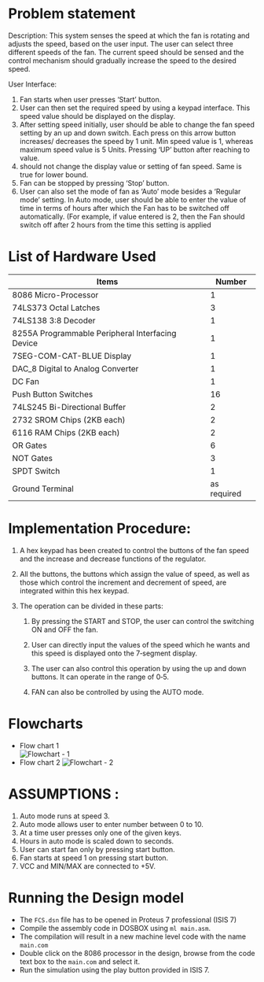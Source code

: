 # Problem statement
Description: This system senses the speed at which the fan is rotating and adjusts the speed, based on the user input. The user can select three different speeds of the fan. The current speed should be sensed and the control mechanism should gradually increase the speed to the desired speed.

User Interface:
  1. Fan starts when user presses ‘Start’ button.
  2. User can then set the required speed by using a keypad interface. This speed value should be displayed on the display.
  3. After setting speed initially, user should be able to change the fan speed setting by an up and down switch. Each press on this arrow button increases/ decreases the speed by 1 unit. Min speed value is 1, whereas maximum speed value is 5 Units. Pressing ‘UP’ button after reaching to value.
  5. should not change the display value or setting of fan speed. Same is true for lower bound.
  4. Fan can be stopped by pressing ‘Stop’ button.
  5. User can also set the mode of fan as ‘Auto’ mode besides a ‘Regular mode’ setting. In Auto mode, user should be able to enter the value of time in terms of hours after which the Fan has to be switched off automatically. (For example, if value entered is 2, then the Fan should switch off after 2 hours from the time this setting is applied

# List of Hardware Used
|Items|Number|
|---|---|
| 8086 Micro-Processor | 1 |
| 74LS373 Octal Latches | 3 |
| 74LS138 3:8 Decoder | 1 |
| 8255A Programmable Peripheral Interfacing Device | 1 |
| 7SEG-COM-CAT-BLUE Display | 1 |
| DAC_8 Digital to Analog Converter | 1 |
| DC Fan | 1 |
| Push Button Switches | 16 |
| 74LS245 Bi-Directional Buffer | 2 |
| 2732 SROM Chips (2KB each) | 2 |
| 6116 RAM Chips (2KB each) | 2 |
| OR Gates | 6 |
| NOT Gates | 3 |
| SPDT Switch | 1 |
| Ground Terminal | as required |

# Implementation Procedure: 
 
1. A   hex   keypad   has   been   created   to   control   the   buttons   of   the   fan   speed 
and   the   increase   and   decrease   functions   of   the   regulator. 
 
2. All   the   buttons,   the   buttons   which   assign   the   value   of   speed,   as   well   as 
those   which   control   the   increment   and   decrement   of   speed,   are   integrated 
within   this   hex   keypad. 
 
3. The   operation   can   be   divided   in   these   parts: 
 
    1.  By   pressing   the   START   and   STOP,   the   user   can   control   the   switching   ON 
and   OFF   the   fan. 
 
    2. User   can   directly   input   the   values   of   the   speed   which   he   wants   and   this 
speed   is   displayed   onto   the   7‐segment   display. 
 
    3. The   user   can   also   control   this   operation   by   using   the   up   and   down 
buttons.   It   can   operate   in   the   range   of   0‐5. 
 
    4. FAN   can   also   be   controlled   by   using   the   AUTO   mode. 
  
# Flowcharts
* Flow chart 1  
![Flowchart - 1](https://github.com/svaderia/Fan_Control_System/tree/master/images/image2.jpg)
* Flow chart 2
![Flowchart - 2](https://github.com/svaderia/Fan_Control_System/tree/master/images/image3.jpg)

# ASSUMPTIONS : 
 
1. Auto   mode   runs   at   speed   3. 
2. Auto   mode   allows   user   to   enter   number   between   0   to   10. 
3. At   a   time   user   presses   only   one   of   the   given   keys. 
4. Hours   in   auto   mode   is   scaled   down   to   seconds. 
5. User   can   start   fan   only   by   pressing   start   button.  
6. Fan   starts   at   speed   1   on   pressing   start   button. 
7. VCC   and   MIN/MAX   are   connected   to   +5V. 

# Running the Design model

* The `FCS.dsn` file has to be opened in Proteus 7 professional (ISIS 7)
* Compile the assembly code in DOSBOX using `ml main.asm`.
* The compilation will result in a new machine level code with the name `main.com`
* Double click on the 8086 processor in the design, browse from the code text box to the `main.com` and select it.
* Run the simulation using the play button provided in ISIS 7.
